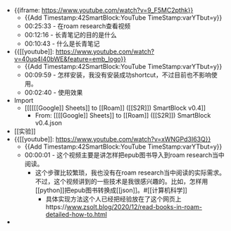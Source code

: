 - {{iframe: https://www.youtube.com/watch?v=9_F5MC2pthk}}
    - {{Add Timestamp:42SmartBlock:YouTube TimeStamp:varYTbut=y}}
    - 00:25:33 - 在roam research查看视频
    - 00:12:16 - 长青笔记的目的是什么
    - 00:10:43 - 什么是长青笔记
- {{[[youtube]]: https://www.youtube.com/watch?v=40uq4I40bWE&feature=emb_logo}}
    - {{Add Timestamp:42SmartBlock:YouTube TimeStamp:varYTbut=y}}
    - 00:09:59 - 怎样安装，我没有安装成功shortcut，不过目前也不影响使用。
    - 00:02:40 - 使用效果
- Import
    - [[[[[[Google]] Sheets]] to [[Roam]] ([[S2R]]) SmartBlock v0.4]]
        - From: [[[[Google]] Sheets]] to [[Roam]] ([[S2R]]) SmartBlock v0.4.json
- [[实验]]
- {{[[youtube]]: https://www.youtube.com/watch?v=xWNGPd3I63Q}}
    - {{Add Timestamp:42SmartBlock:YouTube TimeStamp:varYTbut=y}}
    - 00:00:01 - 这个视频主要是讲怎样把epub图书导入到roam research当中阅读。
        - 这个步骤比较繁琐，我也没有在roam research当中阅读的实际需求。不过，这个视频讲到的一些技术是我很感兴趣的。比如，怎样用[[python]]把epub图书转换成[[json]]。#[[计算机科学]]
            - 具体实现方法这个人已经把经验放在了这个网页上https://www.zsolt.blog/2020/12/read-books-in-roam-detailed-how-to.html
- 
